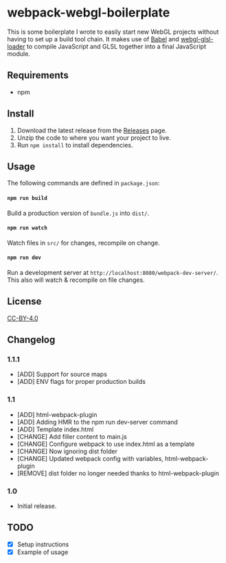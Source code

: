 # webpack-webgl-boilerplate

This is some boilerplate I wrote to easily start new WebGL projects without having to set up a build
tool chain. It makes use of [Babel](https://github.com/babel/babel-loader) and
[webgl-glsl-loader](https://github.com/grieve/webpack-glsl-loader) to compile JavaScript and GLSL
together into a final JavaScript module.

## Requirements

* npm

## Install

1. Download the latest release from the [Releases](https://github.com/daleee/webpack-webgl-boilerplate/releases) page.
2. Unzip the code to where you want your project to live.
3. Run `npm install` to install dependencies.

## Usage

The following commands are defined in `package.json`:

#### `npm run build`

Build a production version of `bundle.js` into `dist/`.

#### `npm run watch`

Watch files in `src/` for changes, recompile on change.

#### `npm run dev`

Run a development server at `http://localhost:8080/webpack-dev-server/`. This also will watch & recompile on file changes.

## License
[CC-BY-4.0](https://creativecommons.org/licenses/by/4.0/)

## Changelog

### 1.1.1

* [ADD] Support for source maps
* [ADD] ENV flags for proper production builds

### 1.1

* [ADD] html-webpack-plugin
* [ADD] Adding HMR to the npm run dev-server command
* [ADD] Template index.html
* [CHANGE] Add filler content to main.js
* [CHANGE] Configure webpack to use index.html as a template
* [CHANGE] Now ignoring dist folder
* [CHANGE] Updated webpack config with variables, html-webpack-plugin
* [REMOVE] dist folder no longer needed thanks to html-webpack-plugin

### 1.0

* Initial release.

## TODO
- [x] Setup instructions
- [x] Example of usage
